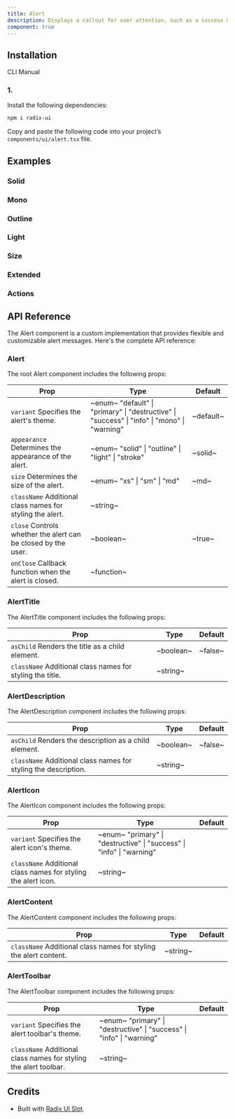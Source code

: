 ```yaml
---
title: Alert
description: Displays a callout for user attention, such as a success message, warning, or error.
component: true
---
```


## Installation

CLI
Manual

### 1.

Install the following dependencies:

```bash
npm i radix-ui
```

Copy and paste the following code into your project’s `components/ui/alert.tsx` file.

## Examples

### Solid

### Mono

### Outline

### Light

### Size

### Extended

### Actions

## API Reference

The Alert component is a custom implementation that provides flexible and customizable alert messages. Here's the complete API reference:

### Alert

The root Alert component includes the following props:

| **Prop**                                                      | **Type**                                                                                     | **Default** |
| ------------------------------------------------------------- | -------------------------------------------------------------------------------------------- | ----------- |
| `variant` Specifies the alert's theme.                        | ~enum~ "default" \| "primary" \| "destructive" \| "success" \| "info" \| "mono" \| "warning" | ~default~   |
| `appearance` Determines the appearance of the alert.          | ~enum~ "solid" \| "outline" \| "light" \| "stroke"                                           | ~solid~     |
| `size` Determines the size of the alert.                      | ~enum~ "xs" \| "sm" \| "md"                                                                  | ~md~        |
| `className` Additional class names for styling the alert.     | ~string~                                                                                     |             |
| `close` Controls whether the alert can be closed by the user. | ~boolean~                                                                                    | ~true~      |
| `onClose` Callback function when the alert is closed.         | ~function~                                                                                   |             |

### AlertTitle

The AlertTitle component includes the following props:

| **Prop**                                                  | **Type**  | **Default** |
| --------------------------------------------------------- | --------- | ----------- |
| `asChild` Renders the title as a child element.           | ~boolean~ | ~false~     |
| `className` Additional class names for styling the title. | ~string~  |             |

### AlertDescription

The AlertDescription component includes the following props:

| **Prop**                                                        | **Type**  | **Default** |
| --------------------------------------------------------------- | --------- | ----------- |
| `asChild` Renders the description as a child element.           | ~boolean~ | ~false~     |
| `className` Additional class names for styling the description. | ~string~  |             |

### AlertIcon

The AlertIcon component includes the following props:

| **Prop**                                                       | **Type**                                                              | **Default** |
| -------------------------------------------------------------- | --------------------------------------------------------------------- | ----------- |
| `variant` Specifies the alert icon's theme.                    | ~enum~ "primary" \| "destructive" \| "success" \| "info" \| "warning" |             |
| `className` Additional class names for styling the alert icon. | ~string~                                                              |             |

### AlertContent

The AlertContent component includes the following props:

| **Prop**                                                          | **Type** | **Default** |
| ----------------------------------------------------------------- | -------- | ----------- |
| `className` Additional class names for styling the alert content. | ~string~ |             |

### AlertToolbar

The AlertToolbar component includes the following props:

| **Prop**                                                          | **Type**                                                              | **Default** |
| ----------------------------------------------------------------- | --------------------------------------------------------------------- | ----------- |
| `variant` Specifies the alert toolbar's theme.                    | ~enum~ "primary" \| "destructive" \| "success" \| "info" \| "warning" |             |
| `className` Additional class names for styling the alert toolbar. | ~string~                                                              |             |

## Credits

- Built with [Radix UI Slot](https://www.radix-ui.com/primitives/docs/utilities/slot).
